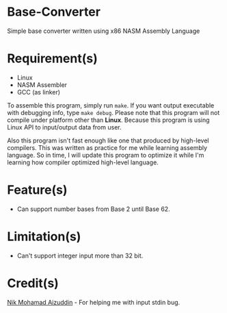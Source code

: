 # Base-Converter
Simple base converter written using x86 NASM Assembly Language

# Requirement(s)
- Linux
- NASM Assembler
- GCC (as linker)

To assemble this program, simply run `make`. If you want output executable with debugging info, type `make debug`.
Please note that this program will not compile under platform other than <b>Linux</b>. Because this program is using Linux API to input/output data from user.

Also this program isn't fast enough like one that produced by high-level compilers. This was written as practice for me while learning assembly language.
So in time, I will update this program to optimize it while I'm learning how compiler optimized high-level language.

# Feature(s)
- Can support number bases from Base 2 until Base 62.

# Limitation(s)
- Can't support integer input more than 32 bit.

# Credit(s)
<a href='https://github.com/nikAizuddin'>Nik Mohamad Aizuddin</a> - For helping me with input stdin bug.

